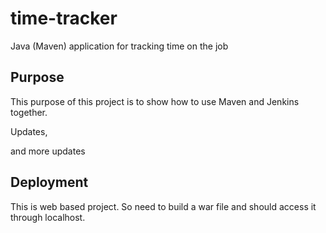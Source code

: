 # time-tracker
Java (Maven) application for tracking time on the job

## Purpose

This purpose of this project is to show how to use Maven and Jenkins together.

Updates, 

and more updates

## Deployment

This is web based project. So need to build a war file and should access it through localhost.
